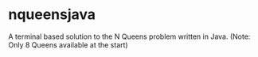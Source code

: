 # nqueensjava
A terminal based solution to the N Queens problem written in Java. (Note: Only 8 Queens available at the start)
